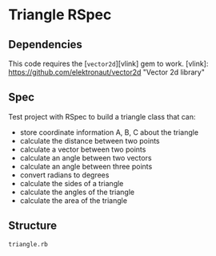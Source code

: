 # Triangle RSpec

## Dependencies 

This code requires the [`vector2d`][vlink] gem to work.
[vlink]: https://github.com/elektronaut/vector2d "Vector 2d library"

## Spec

Test project with RSpec to build a triangle class that can:
+ store coordinate information A, B, C about the triangle
+ calculate the distance between two points
+ calculate a vector between two points
+ calculate an angle between two vectors
+ calculate an angle between three points
+ convert radians to degrees
+ calculate the sides of a triangle
+ calculate the angles of the triangle
+ calculate the area of the triangle

## Structure

```
triangle.rb
```